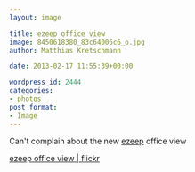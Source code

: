 ```yaml
---
layout: image

title: ezeep office view
image: 8450618380_83c64006c6_o.jpg
author: Matthias Kretschmann

date: 2013-02-17 11:55:39+00:00

wordpress_id: 2444
categories:
- photos
post_format:
- Image
---
```


Can't complain about the new [ezeep](http://ezeep.com) office view

[ezeep office view | flickr](http://www.flickr.com/photos/krema/8450618380)

